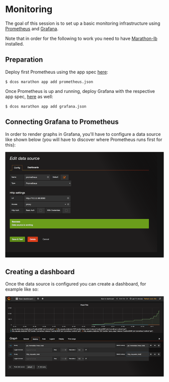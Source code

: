 # Monitoring

The goal of this session is to set up a basic monitoring infrastructure using [Prometheus](https://prometheus.io/) and [Grafana](http://grafana.org/).

Note that in order for the following to work you need to have [Marathon-lb](https://dcos.io/docs/1.7/usage/service-discovery/marathon-lb/) installed.

## Preparation

Deploy first Prometheus using the app spec [here](prometheus.json): 

    $ dcos marathon app add prometheus.json

Once Prometheus is up and running, deploy Grafana with the respective app spec, [here](grafana.json) as well:

    $ dcos marathon app add grafana.json

## Connecting Grafana to Prometheus

In order to render graphs in Grafana, you'll have to configure a data source like shown below (you will have to discover where Prometheus runs first for this):

![Adding Prometheus as a Grafana data source](img/config-grafana-add-ds.png)


## Creating a dashboard

Once the data source is configured you can create a dashboard, for example like so:

![Adding a Grafana dashboard](img/example-grafana-dashboard.png)